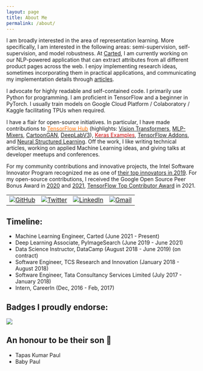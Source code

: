 ```yaml
---
layout: page
title: About Me
permalink: /about/
---
```

I am broadly interested in the area of representation learning. More specifically, I am interested in the following areas: semi-supervision, self-supervision, and model robustness. At [Carted](https://www.carted.com/), I am currently working on our NLP-powered application that can extract attributes from all different product pages across the web. I enjoy implementing research ideas, sometimes incorporating them in practical applications, and communicating my implementation details through [articles](https://sayak.dev/authoring/).

I advocate for highly readable and self-contained code. I primarily use Python for programming. I am proficient in TensorFlow and a beginner in PyTorch. I usually train models on Google Cloud Platform / Colaboratory / Kaggle facilitating TPUs when required.

I have a flair for open-source initiatives. In particular, I have made contributions to <a href="https://tfhub.dev/s?publisher=sayakpaul"><font color="#FF6F00">TensorFlow Hub</font></a> (highlights: [Vision Transformers](https://tfhub.dev/sayakpaul/collections/vision_transformer/1), [MLP-Mixers](https://tfhub.dev/sayakpaul/collections/mlp-mixer/1), [CartoonGAN](https://tfhub.dev/sayakpaul/lite-model/cartoongan/dr/1), [DeepLabV3](https://tfhub.dev/s?publisher=sayakpaul&q=deeplab)), <a href="https://github.com/keras-team/keras-io/commits?author=sayakpaul"><font color="#d00000">Keras Examples</font></a>, [TensorFlow Addons](https://git.io/JuUOr), and [Neural Structured Learning](https://git.io/JuUOd). Off the work, I like writing technical articles, working on applied Machine Learning ideas, and giving talks at developer meetups and conferences.

For my community contributions and innovative projects, the Intel Software Innovator Program recognized me as one of [their top innovators in 2019](https://www.dropbox.com/s/mzsy1q8jgkwj6cj/Intel_Top_Innovator_2019.jpg?dl=0). For my open-source contributions, I received the Google Open Source Peer Bonus Award in [2020](https://opensource.googleblog.com/2020/10/announcing-latest-google-open-source.html) and [2021](https://opensource.googleblog.com/2021/09/announcing-latest-open-source-peer-bonus-winners.html), [TensorFlow Top Contributor Award](https://blog.tensorflow.org/2021/11/2021-TF-Contributor-Awardees.html?linkId=8010214) in 2021.

<table>
  <tr>
    <td><a href="https://github.com/sayakpaul"><img src="https://img.shields.io/github/followers/sayakpaul.svg?label=GitHub&style=social" alt="GitHub"></a></td>
    <td><a href="https://twitter.com/RisingSayak"><img src="https://img.shields.io/twitter/follow/RisingSayak?label=Twitter&style=social" alt="Twitter"></a></td>
    <td><a href="https://www.linkedin.com/in/sayak-paul"><img src="https://img.shields.io/badge/LinkedIn--_.svg?style=social&logo=linkedin" alt="LinkedIn"></a></td>
    <td><a href="mailto:spsayakpaul@gmail.com"><img src="https://img.shields.io/badge/Gmail--_.svg?style=social&logo=gmail" alt="Gmail"></a></td>
  </tr>
</table>

## Timeline:

- Machine Learning Engineer, Carted (June 2021 - Present)
- Deep Learning Associate, PyImageSearch (June 2019 - June 2021)
- Data Science Instructor, DataCamp (August 2018 - June 2019) (on contract)
- Software Engineer, TCS Research and Innovation (January 2018 - August 2018)
- Software Engineer, Tata Consultancy Services Limited (July 2017 - January 2018)
- Intern, CareerIn (Dec, 2016 - Feb, 2017) 

## Badges I proudly endorse:

![]({{site.baseurl}}/images/badges.png)

## An honour to be their son 🙂

- Tapas Kumar Paul
- Baby Paul

